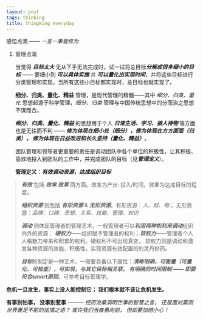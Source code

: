 ```yaml
---
layout: post
tags: thinking
title: thingking everyday
---
```


感悟点滴 —— *一言一事皆修为*
		
    
1. 管理点滴

	当觉得 ***目标太大*** 无从下手无法完成时，试一试将总目标***分解成很多细小的目标***  ——  要细小到 ***可以具体实施*** 并 ***可以量化出实现时间***，并将这些目标进行分类管理和实现，当所有这些小目标都实现时，总目标也就实现了。

	**细分、归类、量化、精益** 管理，是现代管理的精髓——其中 *细分、归类、量化* 思想起源于科学管理，*细分、归类* 管理与中国传统思想中的分而治之思想不谋而合。
    
    ***细分、归类、量化、精益*** 的思想用于个人 ***日常生活、学习、接人待物*** 等方面也是无往而不利 —— ***修为体现在细小处（细分），修为体现在方方面面（归类）， 修为体现在日益改进和长久坚持（量化、精益）***。
    
    团队管理和领导者更重要的责任是调动团队中各个单位的积极性，让其积极、高效地投入到团队的工作中，并完成团队的目标（见***管理定义***）。

	**管理定义**：***有效调动资源，达成组织目标***
    
>	***有效*** 包括 ***效率*** ***效果*** 两方面。效率为产出-投入/时间，效果为达成目标的程度。
>
>	***组织资源*** 则包括 ***有形资源*** & ***无形资源***。有形资源：*人、财、物*； 无形资源：*品牌、口碑、思想、关系、技能、管理、知识*
> 	
>	***调动*** 则体现管理者的管理艺术，一般管理者可以***利用两种权利来调动***组织内外的资源： ***硬权力***——组织赋予管理者的权利；***软权力***——管理者个人人格魅力带来和积累的权利。硬权利不可出现真空， 软权力则是调动和激发各种资源的效能、积极性，实现资源有效配置的的灵丹妙药。
>	
>	***目标***的制定是一种艺术。一般要具备以下属性：***清晰明确，可衡量（可量化、可检查），可实现，与其它目标相关联， 有明确的时间限制 —— 即要符合smart原则***。可参考目标管理学。

**危机一旦发生，事实上没人能控制它； 我们根本就不该让危机发生。**

**有事别怕事， 没事别惹事**	——— *经历沧桑洞明世事的智慧之言， 还是面对莫测世界裹足不前的怯懦之语？ 或许我们当奋勇向前， 但却要加倍小心！*